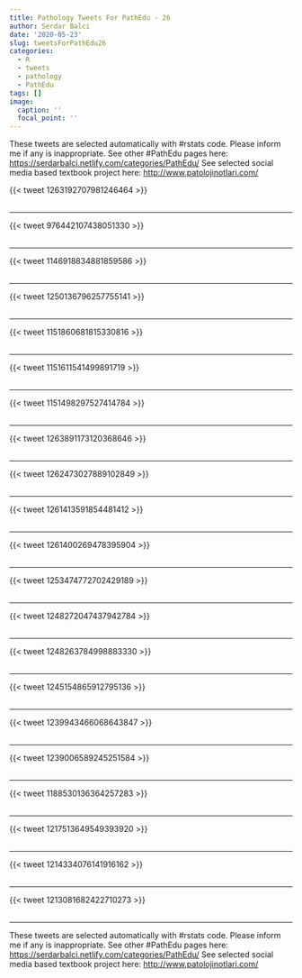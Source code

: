 ```yaml
---
title: Pathology Tweets For PathEdu - 26
author: Serdar Balci
date: '2020-05-23'
slug: tweetsForPathEdu26
categories:
  - R
  - tweets
  - pathology
  - PathEdu
tags: []
image:
  caption: ''
  focal_point: ''
---
```



These tweets are selected automatically with #rstats code. Please inform me if any is inappropriate.
See other #PathEdu pages here: https://serdarbalci.netlify.com/categories/PathEdu/ 
See selected social media based textbook project here: http://www.patolojinotlari.com/

{{< tweet 1263192707981246464 >}}
<br>
<br>
<hr>
{{< tweet 976442107438051330 >}}
<br>
<br>
<hr>
{{< tweet 1146918834881859586 >}}
<br>
<br>
<hr>
{{< tweet 1250136796257755141 >}}
<br>
<br>
<hr>
{{< tweet 1151860681815330816 >}}
<br>
<br>
<hr>
{{< tweet 1151611541499891719 >}}
<br>
<br>
<hr>
{{< tweet 1151498297527414784 >}}
<br>
<br>
<hr>
{{< tweet 1263891173120368646 >}}
<br>
<br>
<hr>
{{< tweet 1262473027889102849 >}}
<br>
<br>
<hr>
{{< tweet 1261413591854481412 >}}
<br>
<br>
<hr>
{{< tweet 1261400269478395904 >}}
<br>
<br>
<hr>
{{< tweet 1253474772702429189 >}}
<br>
<br>
<hr>
{{< tweet 1248272047437942784 >}}
<br>
<br>
<hr>
{{< tweet 1248263784998883330 >}}
<br>
<br>
<hr>
{{< tweet 1245154865912795136 >}}
<br>
<br>
<hr>
{{< tweet 1239943466068643847 >}}
<br>
<br>
<hr>
{{< tweet 1239006589245251584 >}}
<br>
<br>
<hr>
{{< tweet 1188530136364257283 >}}
<br>
<br>
<hr>
{{< tweet 1217513649549393920 >}}
<br>
<br>
<hr>
{{< tweet 1214334076141916162 >}}
<br>
<br>
<hr>
{{< tweet 1213081682422710273 >}}
<br>
<br>
<hr>


These tweets are selected automatically with #rstats code. Please inform me if any is inappropriate.
See other #PathEdu pages here: https://serdarbalci.netlify.com/categories/PathEdu/ 
See selected social media based textbook project here: http://www.patolojinotlari.com/
